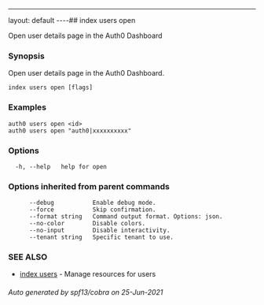 ---
layout: default
----## index users open

Open user details page in the Auth0 Dashboard

### Synopsis

Open user details page in the Auth0 Dashboard.

```
index users open [flags]
```

### Examples

```
auth0 users open <id>
auth0 users open "auth0|xxxxxxxxxx"
```

### Options

```
  -h, --help   help for open
```

### Options inherited from parent commands

```
      --debug           Enable debug mode.
      --force           Skip confirmation.
      --format string   Command output format. Options: json.
      --no-color        Disable colors.
      --no-input        Disable interactivity.
      --tenant string   Specific tenant to use.
```

### SEE ALSO

* [index users](index_users.md)	 - Manage resources for users

###### Auto generated by spf13/cobra on 25-Jun-2021
